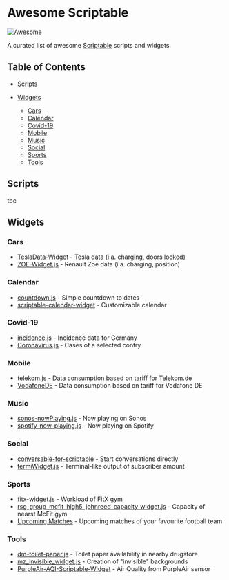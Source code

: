 # Awesome Scriptable 
[![Awesome](https://cdn.rawgit.com/sindresorhus/awesome/d7305f38d29fed78fa85652e3a63e154dd8e8829/media/badge.svg)](https://github.com/sindresorhus/awesome)

A curated list of awesome [Scriptable](https://scriptable.app/) scripts and widgets.

## Table of Contents

* [Scripts](#scripts)

* [Widgets](#widgets)
  * [Cars](#cars)
  * [Calendar](#calendar)
  * [Covid-19](#covid-19)
  * [Mobile](#mobile)
  * [Music](#music)
  * [Social](#social)
  * [Sports](#sports)
  * [Tools](#tools)
  
## Scripts

tbc

## Widgets

### Cars

* [TeslaData-Widget](https://github.com/DrieStone/TeslaData-Widget) - Tesla data (i.a. charging, doors locked)
* [ZOE-Widget.js](https://gist.github.com/mountbatt/772e4512089802a2aa2622058dd1ded7) - Renault Zoe data (i.a. charging, position)

### Calendar

* [countdown.js](https://gist.github.com/flasozzi/ab6222ea15de5113555c32c855e9e326) - Simple countdown to dates
* [scriptable-calendar-widget](https://github.com/rudotriton/scriptable-calendar-widget) - Customizable calendar

### Covid-19

* [incidence.js](https://gist.github.com/kevinkub/46caebfebc7e26be63403a7f0587f664) - Incidence data for Germany
* [Coronavirus.js](https://gist.github.com/planecore/e7b4c1e5db2dd28b1a023860e831355e) - Cases of a selected contry

### Mobile

* [telekom.js](https://gist.github.com/Sillium/f904fb89444bc8dde12cfc07b8fa8728) - Data consumption based on tariff for Telekom.de
* [VodafoneDE](https://github.com/ThisIsBenny/iOS-Widgets/tree/main/VodafoneDE) - Data consumption based on tariff for Vodafone DE

### Music

* [sonos-nowPlaying.js](https://gist.github.com/marco79cgn/98616fcbb2dfdbd752b33a452208bcc8) - Now playing on Sonos
* [spotify-now-playing.js](https://gist.github.com/marco79cgn/79a6a265d978dc22cc2a12058b24e02b) - Now playing on Spotify

### Social

* [conversable-for-scriptable](https://github.com/andyngo/conversable-for-scriptable) - Start conversations directly
* [termiWidget.js](https://gist.github.com/spencerwooo/7955aefc4ffa5bc8ae7c83d85d05e7a4) - Terminal-like output of subscriber amount

### Sports

* [fitx-widget.js](https://gist.github.com/DanielStefanK/487175b6f65ede401e37ee4848970176) - Workload of FitX gym
* [rsg_group_mcfit_high5_johnreed_capacity_widget.js](https://gist.github.com/masselmello/6d4f4c533b98b2550ee23a7a5e6c6cff) - Capacity of nearst McFit gym
* [Upcoming Matches](https://gist.github.com/ilyichvismara/7895bb479e14a999f3cfd2c391f10597) - Upcoming matches of your favourite football team

### Tools

* [dm-toilet-paper.js](https://gist.github.com/marco79cgn/23ce08fd8711ee893a3be12d4543f2d2) - Toilet paper availability in nearby drugstore
* [mz_invisible_widget.js](https://gist.github.com/mzeryck/3a97ccd1e059b3afa3c6666d27a496c9) - Creation of "invisible" backgrounds 
* [PurpleAir-AQI-Scriptable-Widget](https://github.com/jasonsnell/PurpleAir-AQI-Scriptable-Widget) - Air Quality from PurpleAir sensor 
